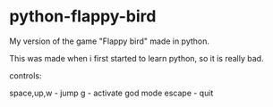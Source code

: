 # python-flappy-bird
My version of the game "Flappy bird" made in python.

This was made when i first started to learn python, so it is really bad.

controls:

space,up,w - jump
g - activate god mode
escape - quit
